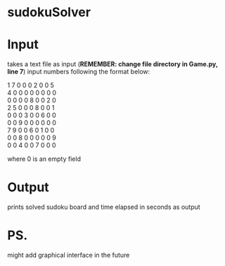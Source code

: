 # sudokuSolver
# Input
takes a text file as input (**REMEMBER: change file directory in Game.py, line 7**)
input numbers following the format below:

1 7 0 0 0 2 0 0 5<br/>
4 0 0 0 0 0 0 0 0<br/>
0 0 0 0 8 0 0 2 0<br/>
2 5 0 0 0 8 0 0 1<br/>
0 0 0 3 0 0 6 0 0<br/>
0 0 9 0 0 0 0 0 0<br/>
7 9 0 0 6 0 1 0 0<br/>
0 0 8 0 0 0 0 0 9<br/>
0 0 4 0 0 7 0 0 0

where 0 is an empty field
# Output
prints solved sudoku board and time elapsed in seconds as output
# PS.
might add graphical interface in the future
